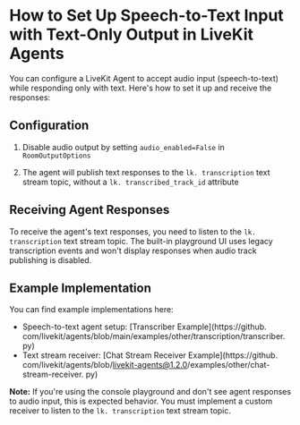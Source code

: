 # How to Set Up Speech-to-Text Input with Text-Only Output in LiveKit Agents

You can configure a LiveKit Agent to accept audio input (speech-to-text) while responding only with text. Here's how to set it up and receive the responses:


## Configuration

1. Disable audio output by setting `audio_enabled=False` in `RoomOutputOptions`

2. The agent will publish text responses to the `lk. transcription` text stream topic, without a `lk. transcribed_track_id` attribute


## Receiving Agent Responses

To receive the agent's text responses, you need to listen to the `lk. transcription` text stream topic. The built-in playground UI uses legacy transcription events and won't display responses when audio track publishing is disabled.


## Example Implementation

You can find example implementations here:


- Speech-to-text agent setup: [Transcriber Example](https://github. com/livekit/agents/blob/main/examples/other/transcription/transcriber. py)
- Text stream receiver: [Chat Stream Receiver Example](https://github. com/livekit/agents/blob/livekit-agents@1.2.0/examples/other/chat-stream-receiver. py)

**Note:** If you're using the console playground and don't see agent responses to audio input, this is expected behavior. You must implement a custom receiver to listen to the `lk. transcription` text stream topic.